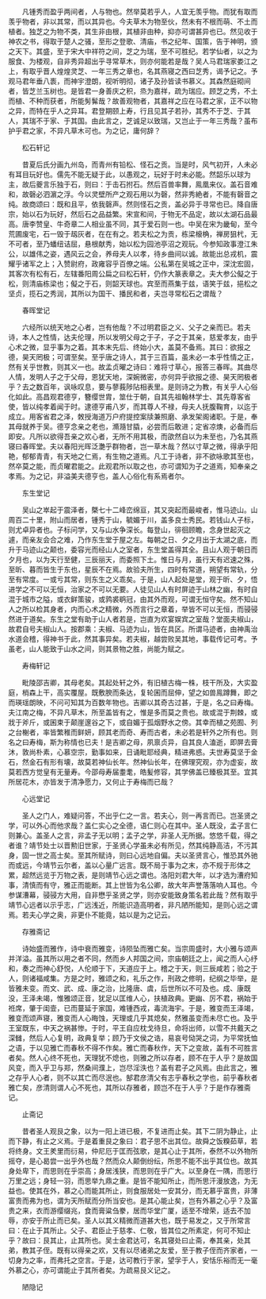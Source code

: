 <!-- { "loadSidebar": true } -->
　　凡锺秀而盈乎两间者，人与物也。然举莫若乎人，人宜无羡乎物。而犹有取而羡乎物者，非以其常，而以其异也。今夫草木为物至伙，然未有不根而萌、不土而植者。独芝之为物不类，其生非由根，其植非由种，抑亦可谓甚异也已。然见收于神农之书，得取于楚人之骚，至形之登歌、清庙，书之纪年、国策，告于神明，颁之天下。其盛，至于宋大中祥符之间，芝之为瑞，至不可胜纪。若学仙者，以之为服食、为楼观，自非秀异超出乎寻常草木，则亦何能若是哉？吴人马君瑞家娄江之上，有取乎晋人煌煌灵芝、一年三秀之章也，名其燕寝之西曰芝秀，谒予记之。予观马君年垂八袠，而神宇澄朗，视听明彻，诸子及孙皆读书慕义。其森然庭砌间者，皆芝兰玉树也。是皆君一身善庆之积，烝为嘉祥，疏为瑞应。顾芝之秀，不土而植、不种而获者，所能髣髴哉？故善观物者，其嘉祥之应在马君之家，正不以物之异，而特在乎人之异耳。君登期颐上寿，行且见其子若孙，其秀不于芝、于其人，其瑞不于家、于其国。由此言之，芝诚足以致瑞，又岂止于一年三秀哉？虽布护乎君之家，不异凡草木可也。为之记，庸何辞？

　　松石轩记

　　昔夏后氏分画九州岛，而青州有铅松、怪石之贡。当是时，风气初开，人未必有耳目玩好也。儒先不能无疑于此，以愚观之，玩好于时未必能。然韶乐以球为主，故后夔言乐独于石，则曰：于击石拊石。然后百兽率舞，鳯凰来仪。盖石音难和，故磬必泗濵之浮。今以灵壁所产之观石用以为磬，然非秀絶者，不能有磬音之纯。故商颂曰：既和且平，依我磬声。然则怪石之贡，盖必异于寻常也已。降自唐宗，始以石为玩好，然后石之品益繁。宋宣和间，于物无不品定，故以太湖石品最高。唐李赞皇、牛奇章二人相业虽不同，其于爱石则一也。中吴在宋为畿甸，至今荒圃废宅，石一毁于刼灰者，在在有之。若夫松之为贡，栋梁榱桷，禅房狙杙，无不可者，至乃蟠纽诘屈，悬根献秀，始以松为园池亭沼之观玩。今参知政事澄江朱公，以雄伟之姿，遇风云之会，养母夫人以孝，待乡曲间以诚。故能出总戎机，震耀乎诸军之上；入赞尉府，政雍容乎百僚之端。公私第在吴城之正中，深沈宏固，其客次有松有石，左辖番阳周公扁之曰松石轩，仍作大篆表章之。夫大参公儗之于松，则清庙栋梁也；儗之于石，则韶天球也。宾至而燕集于兹，语笑于兹，挹松之坚贞，揽石之秀润，其所以为国干、播民和者，夫岂寻常松石之谓哉？

　　春晖堂记

　　六经所以统天地之心者，岂有他哉？不过明君臣之义、父子之亲而已。若夫诗，本人之性情，达夫伦理，所以发明父母之于子，子之于其亲，慈爱孝友，由乎心术之微，显乎事为之着。其本末先后、终始小大，盖莫不备焉。其曰：欲报之德，昊天罔极；可谓至矣。至乎唐之诗人，其于三百篇，虽未必一本乎性情之正，然有关乎世教，则其义一也。故孟贞曜之诗曰：难将寸草心，报答三春晖。其曲尽人情，发明人子之于父母，恩犹天地，深婉微密，亦何异乎欲报之德、昊天罔极者乎？去之数百年，讽咏叹息，要与蓼莪陟阽相表里。是则诗之为教，有关乎人心俗化如此。高昌观君德亨，簪缨世胄，筮仕于朝，自其先祖翰林学士、其先尊客省使，皆以纯孝着闻于时。逮德亨甫八岁，而其尊人不禄，母夫人抚腹鞠育，以迄于成立。用客省君之泽，敇授海道万户府提控案牍兼照磨、承发架阁诸职。于是，奉其母就养于吴。德亨念亲之老也，滫瀡甘膬，必尝而后敢进；定省凉燠，必备而后即安。凡所以欲得吾亲之欢心者，无所不用其极，而欿然自以为未至也，乃名其燕寝曰春晖堂。夫以春阳光晖泛灔乎群物者，岂一草木哉？然以寸草之微，得承乎阳艳，郁郁青青，有天地之仁焉，有生物之道焉。凡工于诗者，非不欲咏歌其至也，然卒莫之能，而贞曜君能之。此观君所以取之也，亦可谓知为子之道焉，知奉亲之孝焉。为之记，非溢美夫德亨也，盖人心俗化有系焉者尔。

　　东生堂记

　　吴山之崒起于震泽者，槩七十二峰峦绵亘，其又突起而最峻者，惟马迹山。山周百二十里，附山而居者，锺秀于山，毓媚于川，盖多良士秀民。若钱山人子标，则尤卓异者也。子标问学，又与山水争深长。每登山，徘徊顾瞻，念身世起灭之遽，而亲友会合之难，乃作东生堂于屋之左。每朝之日、夕之月出于太湖之底，而升于马迹山之颠也，委容光而经山人之室者，东生堂盖得其全。且山人观于朝日而夕月也，以为天行至健，三辰丽天，而委照下土。惟日与月，虽行天有迟速之殊，至昕、暮而皆生于东也，星辰不在焉。故验夫所生，四时有常道，朔望有常轨，分至有常度。一或亏其常，则东生之义乖矣。于是，山人起处是堂，观于昕、夕，悟进学之不可以无恒，治家之不可以无要。人徒见山人有时屏迹于山林之幽，有时自混于城市之隘，或衣鲜策骏，或鹑裘鹖冠，由其外而观，可谓无恒守矣。然不知山人之所以检其身者，内而心术之精微，外而言行之章着，举皆不可以无恒，而骎骎然进于道矣。东生之堂有助于山人者若是，岂直为欢宴娱宾之室哉？堂面夫椒山，故君自号夫椒山人。按郡乘：夫椒、马迹为山，皆在具区。所谓马迹者，由神禹治水道会稽，得神书于此，然其事异矣。若夫椒，越尝败吴其地，事载传记可考。予虽老，山人能致于山水之间，则其景物之胜，尚能为赋之。

　　寿梅轩记

　　毗陵邵吉卿，其母老矣。其起处轩之外，有旧植古梅一株，枝干所及，大实盈庭，梢森上干，高实覆屋。既敷腴而条达，复轮囷而屈伸，望之如兽鳯蹲舞，即之而瑛瑶朗映，不问可知其为百数年物也。吉卿以其奇古过甚，于是，名之曰寿梅。夫江南之梅，不异凡草木，所至盖皆有之，惟是多而莫之贵也。故或混于荆棘，或戕于斧斤，或囷束于颠崖邃谷之下，或自媚于孤烟野水之傍。其幸而植之苑囿、列之台榭者，率皆繁稚而鲜妍，顾其老而奇、寿而古者，未必若是轩外之所有也。则名之曰寿梅，斯为称情也已夫！是吉卿之母，夙禀贞异，自其良人溘逝，即屏去膏沐，敦尚朴素，心慕空宗，勤事如来，日诵毗耶经典，精进弗惑。夫世寿莫坚于金石，然金石有形有壊，故莫若神仙长年。然神仙长年，在佛理究观，亦为虚妄，故莫若西方觉皇有无量寿。今邵母寿届耋耄，皓髪修容，其学佛盖已臻极其至。宜其所居花木，亦皆发于清净愿力，又何止于寿梅而已哉？

　　心远堂记

　　圣人之门人，难疑问答，不出乎仁之一言。若夫心，则一再言而已。岂圣贤之学，可以外心而他求哉？盖仁实心之全德，语仁则心在其中。圣人既没，孟子言仁则兼心。盖圣人之言，非孟子无以明；孟子之学，非圣人无所据。悠悠千载，得之者谁？靖节处士以晋勲旧世家，于圣贤心学虽未必有所见，然其纯静高洁，不污其身，固一世之高士矣。至其所赋诗，则曰心远地自偏。夫以圣贤言心，惟恐其外驰而或远，今靖节云尔者，盖以心量广远言。既不局于事为之末，亦不规于形体之累，超然远览于万物之表，是则靖节心远之谓也。洛阳刘君大年，以才选为漕府知事，清慎而有守，雅正而能断。其上世皆为名公卿，故大年声誉落落响人耳也。今参谋漕幕，骎骎方大用，自非懋乎圣贤之学，则亦安能致身策名若此哉？然有取乎靖节心远者以示乎志，广远浅近，所能识造高明者，非凡陋所能知，是则心远之谓焉。若夫心学之奥，非更仆不能竟，姑以是为之记云。

　　存雅斋记

　　诗始盛而雅作，诗中衰而雅变，诗陨坠而雅亡矣。当宗周盛时，大小雅与颂声并洋溢。虽其所以用之者不同，然而乡人邦国之间，宗庙朝廷之上，闻之而人心纾和，奏之而神心舒悦，人伦顺于下，天道应于上。稽之于天，则三辰咸若；验之于人，则诸福咸集。方是之时，雅颂之和，礼乐之作，刑政之修明，纪纲之毕举，是皆雅未变。而文、武、成、康之治，比隆唐、虞，后世所以不可及也。成、康既没，王泽未竭，惟雅颂正音，犹足以匡维人心，扶植政典。更幽、厉不君，祸始于袵席，肇于闺壸，已而蔓延于家国，难锺西戎，毒流海宇。于是，雅变而王泽竭，雅变而颂声寝，雅变而人心晦蚀，天理或几乎其熄矣，然雅虽变而未尽亡也。及乎王室既东，中天之祸甚惨。于时，平王自应枕戈待旦，命将出师，以雪不共戴天之深雠，然后人心复明，政典复举；顾乃于文侯之诰，易哀号恸哭之词，为平常抚恤之语，于以见雅亡而春秋不得不作矣。雅亡而春秋作，天下之变故，盖有不可胜言者矣。然人心终不死也，天理犹不熄也，则雅之所以存者，顾不在于人乎？是故国风变，而入乎卫与郑，然桑间濮上，岂尽淫泆也？盖有君子之风焉。由此言之，雅之存乎人心者，则不以其亡而尽泯也。郜君彦清父有志乎春秋之学也，前乎春秋者雅亡矣，彦清则谓人心不死也，其所以存雅者，顾岂不在于人乎？于是作存雅斋记。

　　止斋记

　　昔者圣人观艮之象，以为一阳上进已极，不复进而止矣。其下二阴为静止，止而下静，有止之义焉。于是着重艮之象曰：君子思不出其位。故舜之饭糗茹草，若将终身。文王羑里而衍易，仲尼厄于匡而弦歌，是其心止于其所，泰然不以外物所摇夺，是心曷尝一出乎外也哉？然而众人颠倒纷纭，所思不能不出乎其位也。故其身处卑下，而思则在乎崇高；身居浅狭，而思则在乎广大。以至身在一隅，而思行万里之远；身轻一羽，而思举九鼎之重。是皆不能知所止，而所思汗漫放逸，为无益也。使其在外，慕之心而能其所止，则食服居处一安其分，而无慕乎富贵，非薄富贵而弗为也，谓为天所赋而分所当安也。是其心能止矣，岂有外慕之心乎？及富贵之来，衣而游缨缀兆，食而膏粱刍豢，居而华堂广厦，适至不增荣，适去不加辱，亦安于所止而已矣。圣人以其义精微而道甚大也，既于易发之，又于所常言曰：在止于其所止。父子、君臣止于慈孝、仁敬，皆其位之所素定，何可不知止乎？故曰：艮其止，止其所也。吴士金君达可，名其寝处曰止斋，奉其亲，处其弟，教其子侄。既有以得亲之欢，又有以尽诸弟之友爱，至于教子侄而齐家者，一切身为之率，而弗托之空言。于是，达可教行于家，望孚于人，安恬乐裕而无一毫外慕之心，亦可谓能止于其所者矣。为疏易艮义记之。

　　陋隐记

